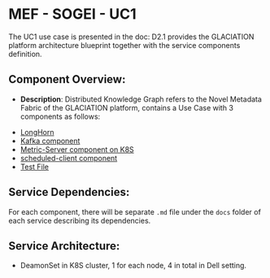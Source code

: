 # MEF - SOGEI - UC1

The UC1 use case is presented in the doc: D2.1 provides the GLACIATION platform architecture blueprint together with the service components definition.

## Component Overview:

- **Description**: Distributed Knowledge Graph refers to the Novel Metadata Fabric of the GLACIATION platform, contains a Use Case with 3 components as follows:
* [LongHorn](./longhorn/README.md)
* [Kafka component](./kafka/README.md)
* [Metric-Server component on K8S](./metric-server/README.md)
* [scheduled-client component](./scheduled-client/README.md)
* [Test File](./file-timbrature/README.md)

## Service Dependencies:
For each component, there will be separate ```.md``` file under the ```docs``` folder of each service describing its dependencies.

## Service Architecture:
- DeamonSet in K8S cluster, 1 for each node, 4 in total in Dell setting.
